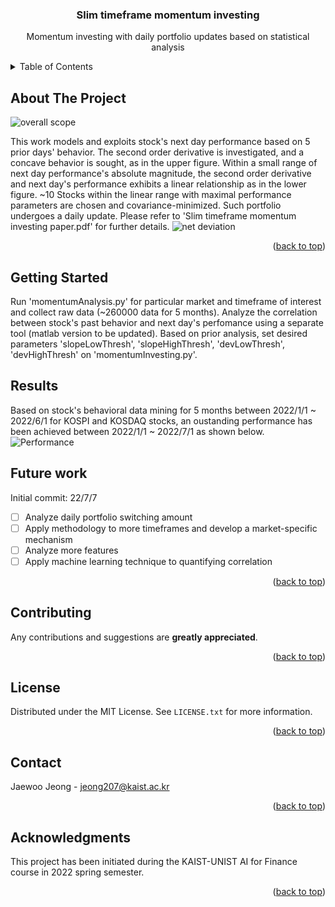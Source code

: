 
<div id="top"></div>
<!--
*** Thanks for checking out the Best-README-Template. If you have a suggestion
*** that would make this better, please fork the repo and create a pull request
*** or simply open an issue with the tag "enhancement".
*** Don't forget to give the project a star!
*** Thanks again! Now go create something AMAZING! :D
-->



<!-- PROJECT SHIELDS -->
<!--
*** I'm using markdown "reference style" links for readability.
*** Reference links are enclosed in brackets [ ] instead of parentheses ( ).
*** See the bottom of this document for the declaration of the reference variables
*** for contributors-url, forks-url, etc. This is an optional, concise syntax you may use.
*** https://www.markdownguide.org/basic-syntax/#reference-style-links
-->

<h3 align="center">Slim timeframe momentum investing</h3>

  <p align="center">
    Momentum investing with daily portfolio updates based on statistical analysis
    <br />
  </p>
</div>



<!-- TABLE OF CONTENTS -->
<details>
  <summary>Table of Contents</summary>
  <ol>
    <li>
      <a href="#about-the-project">About The Project</a>
      <ul>
        <li><a href="#built-with">Built With</a></li>
      </ul>
    </li>
    <li>
      <a href="#getting-started">Getting Started</a>
      <ul>
        <li><a href="#prerequisites">Prerequisites</a></li>
        <li><a href="#installation">Installation</a></li>
      </ul>
    </li>
    <li><a href="#usage">Usage</a></li>
    <li><a href="#roadmap">Roadmap</a></li>
    <li><a href="#contributing">Contributing</a></li>
    <li><a href="#license">License</a></li>
    <li><a href="#contact">Contact</a></li>
    <li><a href="#acknowledgments">Acknowledgments</a></li>
  </ol>
</details>



<!-- ABOUT THE PROJECT -->
## About The Project

![overall scope](https://user-images.githubusercontent.com/84615464/177702792-554f7105-ff95-4293-8ab5-858768a17999.png)

This work models and exploits stock's next day performance based on 5 prior days' behavior. The second order derivative is investigated, and a concave behavior is sought, as in the upper figure. Within a small range of next day performance's absolute magnitude, the second order derivative and next day's performance exhibits a linear relationship as in the lower figure. ~10 Stocks within the linear range with maximal performance parameters are chosen and covariance-minimized. Such portfolio undergoes a daily update. Please refer to 'Slim timeframe momentum investing paper.pdf' for further details.
![net deviation](https://user-images.githubusercontent.com/84615464/177710131-9ef41b19-cd24-4c9a-8fce-75d37efe5e75.png)

<p align="right">(<a href="#top">back to top</a>)</p>




<!-- GETTING STARTED -->
## Getting Started

Run 'momentumAnalysis.py' for particular market and timeframe of interest and collect raw data (~260000 data for 5 months). Analyze the correlation between stock's past behavior and next day's perfomance using a separate tool (matlab version to be updated). Based on prior analysis, set desired parameters 'slopeLowThresh', 'slopeHighThresh', 'devLowThresh', 'devHighThresh' on 'momentumInvesting.py'.

## Results
Based on stock's behavioral data mining for 5 months between 2022/1/1 ~ 2022/6/1 for KOSPI and KOSDAQ stocks, an oustanding performance has been achieved between 2022/1/1 ~ 2022/7/1 as shown below.
![Performance](https://user-images.githubusercontent.com/84615464/177713064-6949e00b-9314-4125-bd09-16cd97c817c7.png)


<!-- ROADMAP -->
## Future work
Initial commit: 22/7/7
- [ ] Analyze daily portfolio switching amount
- [ ] Apply methodology to more timeframes and develop a market-specific mechanism
- [ ] Analyze more features 
- [ ] Apply machine learning technique to quantifying correlation

<p align="right">(<a href="#top">back to top</a>)</p>



<!-- CONTRIBUTING -->
## Contributing

Any contributions and suggestions are **greatly appreciated**.

<p align="right">(<a href="#top">back to top</a>)</p>



<!-- LICENSE -->
## License

Distributed under the MIT License. See `LICENSE.txt` for more information.

<p align="right">(<a href="#top">back to top</a>)</p>



<!-- CONTACT -->
## Contact

Jaewoo Jeong - jeong207@kaist.ac.kr

<p align="right">(<a href="#top">back to top</a>)</p>



<!-- ACKNOWLEDGMENTS -->
## Acknowledgments

This project has been initiated during the KAIST-UNIST AI for Finance course in 2022 spring semester.

<p align="right">(<a href="#top">back to top</a>)</p>


